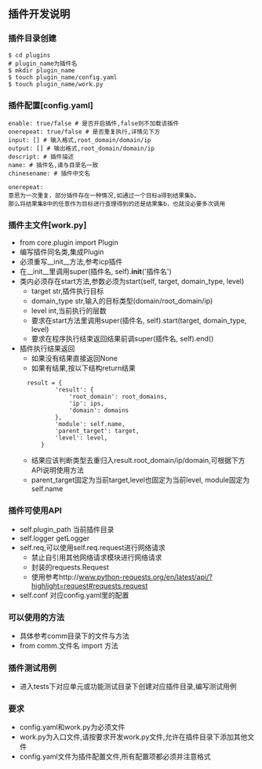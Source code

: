 ## 插件开发说明

### 插件目录创建
```
$ cd plugins
# plugin_name为插件名
$ mkdir plugin_name
$ touch plugin_name/config.yaml
$ touch plugin_name/work.py
```

### 插件配置[config.yaml]
```
enable: true/false # 是否开启插件,false则不加载该插件
onerepeat: true/false # 是否重复执行,详情见下方
input: [] # 输入格式,root_domain/domain/ip
output: [] # 输出格式,root_domain/domain/ip
descript: # 插件描述
name: # 插件名,请与目录名一致
chinesename: # 插件中文名

onerepeat:
意思为一次重复，部分插件存在一种情况,如通过一个目标a得到结果集b，
那么将结果集B中的任意作为目标进行查理得到的还是结果集b，也就没必要多次调用
```

### 插件主文件[work.py]
* from core.plugin import Plugin
* 编写插件同名类,集成Plugin
* 必须重写__init__方法,参考icp插件
 * 在__init__里调用super(插件名, self).__init__('插件名')
* 类内必须存在start方法,参数必须为start(self, target, domain_type, level)
  * target str,插件执行目标
  * domain_type str,输入的目标类型(domain/root_domain/ip)
  * level int,当前执行的层数
  * 要求在start方法里调用super(插件名, self).start(target, domain_type, level)
  * 要求在程序执行结束返回结果前调super(插件名, self).end()
* 插件执行结果返回
  * 如果没有结果直接返回None
  * 如果有结果,按以下结构return结果
  ```
    result = {
            'result': {
                'root_domain': root_domains,
                'ip': ips,
                'domain': domains
            },
            'module': self.name,
            'parent_target': target,
            'level': level,
        }
  ```
  * 结果应该判断类型去重归入result.root_domain/ip/domain,可根据下方API说明使用方法
  * parent_target固定为当前target,level也固定为当前level, module固定为self.name

### 插件可使用API
* self.plugin_path 当前插件目录
* self.logger getLogger
* self.req,可以使用self.req.request进行网络请求
  * 禁止自引用其他网络请求模块进行网络请求
  * 封装的requests.Request
  * 使用参考http://www.python-requests.org/en/latest/api/?highlight=request#requests.request
* self.conf 对应config.yaml里的配置

### 可以使用的方法
* 具体参考comm目录下的文件与方法
* from comm.文件名 import 方法

### 插件测试用例
* 进入tests下对应单元或功能测试目录下创建对应插件目录,编写测试用例

### 要求
* config.yaml和work.py为必须文件
* work.py为入口文件,请按要求开发work.py文件,允许在插件目录下添加其他文件
* config.yaml文件为插件配置文件,所有配置项都必须并注意格式
